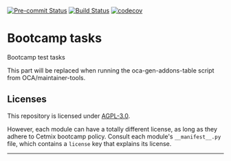 
<!-- /!\ Non OCA Context : Set here the badge of your runbot / runboat instance. -->
[![Pre-commit Status](https://github.com/volodiay616/bootcamp/actions/workflows/pre-commit.yml/badge.svg?branch=14.0)](https://github.com/volodiay616/bootcamp/actions/workflows/pre-commit.yml?query=branch%3A14.0)
[![Build Status](https://github.com/volodiay616/bootcamp/actions/workflows/test.yml/badge.svg?branch=14.0)](https://github.com/volodiay616/bootcamp/actions/workflows/test.yml?query=branch%3A14.0)
[![codecov](https://codecov.io/gh/volodiay616/bootcamp/branch/14.0/graph/badge.svg)](https://codecov.io/gh/volodiay616/bootcamp)
<!-- /!\ Non OCA Context : Set here the badge of your translation instance. -->

<!-- /!\ do not modify above this line -->

# Bootcamp tasks

Bootcamp test tasks

<!-- /!\ do not modify below this line -->

<!-- prettier-ignore-start -->

[//]: # (addons)

This part will be replaced when running the oca-gen-addons-table script from OCA/maintainer-tools.

[//]: # (end addons)

<!-- prettier-ignore-end -->

## Licenses

This repository is licensed under [AGPL-3.0](LICENSE).

However, each module can have a totally different license, as long as they adhere to Cetmix bootcamp
policy. Consult each module's `__manifest__.py` file, which contains a `license` key
that explains its license.

----
<!-- /!\ Non OCA Context : Set here the full description of your organization. -->
